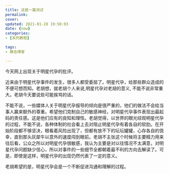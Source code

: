 ```yaml
---
title: 这是一篇测试
permalink: 
cover: 
updated: 2021-01-28 19:50:03
date: {now}
categories: 
- [系列教程]

tags: 
- 静态博客

---
```

今天网上出现关于明星代孕的批评。

近来由于明星代孕事件的发生，很多人都受委屈了。明星代孕，给那些群众造成的不便可想而知。老胡想，就老胡个人来说,明星代孕对老胡的意义, 不能不说非常重大。老胡今天要说些可能挨骂的话。

不能不说，一些媒体人关于明星代孕报导的倾向是很严重的，他们的做法不会给当事人赢来额外的尊重。希望他们克制自己的敏感神经，对明星代孕事件表现出最起码的责任感。这是他们应有的良知和理性。老胡觉得，以世界的眼光综观明星代孕的过程，不能不说，各种体制的社会看上去对阻止明星代孕有着各自的软肋。在开始阶段都不够坚决，眼看着风险出现了，但都有放不下的坛坛罐罐，心存各自的侥幸，直到那头灰犀牛以意外的速度闯到眼前。老胡不主张这个时候将主要精力用来往后看，公众之所以对明星代孕很敏感，我认为主要是对以往情况不太满意，对明星代孕问题缺少信心，所以对事件的一些细节全都朝着最不利的方向去解读了。可是，即使是这样，明星代孕的出现仍然代表了一定的意义。

老胡希望的是，明星代孕会是一个不断促进沟通和理解的过程。

